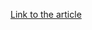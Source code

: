 [Link to the article](https://www.welivesecurity.com/en/videos/how-get-cybersecurity-unlocked-403-cybersecurity-podcast-s2e3/)
